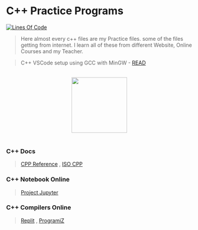 # C++ Practice Programs

[![Lines Of Code](https://tokei.rs/b1/github.com/Koushikon/CPP.Programs?category=code)](https://github.com/Koushikon/CPP.Programs)

> Here almost every c++ files are my Practice files. some of the files getting from internet. I learn all of these from different Website, Online Courses and my Teacher.

> C++ VSCode setup using GCC with MinGW - [READ](http://code.visualstudio.com/docs/cpp/config-mingw)

<br />
<center>
<img src="https://github.com/Koushikon/CPP.Programs/blob/master/CPP_logo.svg?raw=true" width="150px">
</center>
<br />

### C++ Docs
> [CPP Reference](https://en.cppreference.com/w/") ,
> [ISO CPP](https://isocpp.org/)

### C++ Notebook Online
> [Project Jupyter](https://jupyter.org/try)

### C++ Compilers Online
> [Replit](https://replit.com/languages/cpp) ,
> [ProgramiZ](https://www.programiz.com/cpp-programming/online-compiler/)